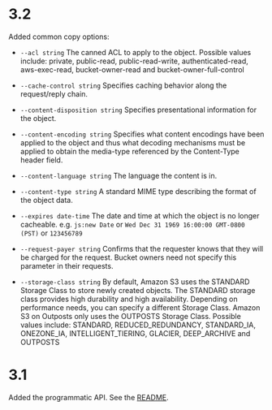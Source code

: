 # 3.2

Added common copy options:

- `--acl string` The canned ACL to apply to the object. Possible values include: private, public-read,
    public-read-write, authenticated-read, aws-exec-read, bucket-owner-read and
    bucket-owner-full-control

- `--cache-control string` Specifies caching behavior along the request/reply chain.
- `--content-disposition string` Specifies presentational information for the object.
- `--content-encoding string` Specifies what content encodings have been applied to the object and thus what decoding mechanisms
    must be applied to obtain the media-type referenced by the Content-Type header field.
- `--content-language string` The language the content is in.
- `--content-type string` A standard MIME type describing the format of the object data.
- `--expires date-time` The date and time at which the object is no longer cacheable. e.g. `js:new Date` or `Wed Dec 31 1969
    16:00:00 GMT-0800 (PST)` or `123456789`
- `--request-payer string` Confirms that the requester knows that they will be charged for the request. Bucket owners need not
    specify this parameter in their requests.
- `--storage-class string` By default, Amazon S3 uses the STANDARD Storage Class to store newly created objects. The STANDARD
    storage class provides high durability and high availability. Depending on performance needs, you
    can specify a different Storage Class. Amazon S3 on Outposts only uses the OUTPOSTS Storage Class.
    Possible values include: STANDARD, REDUCED_REDUNDANCY, STANDARD_IA, ONEZONE_IA, INTELLIGENT_TIERING,
    GLACIER, DEEP_ARCHIVE and OUTPOSTS

# 3.1

Added the programmatic API. See the [README](README.md#API).